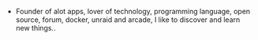 - Founder of alot apps, lover of technology, programming language, open source, forum, docker, unraid and arcade, I like to discover and learn new things..
  <br>

















































































































































































































































































































































































































































































































































































































